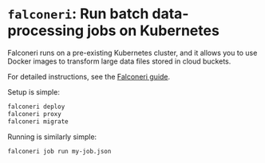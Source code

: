 # `falconeri`: Run batch data-processing jobs on Kubernetes

Falconeri runs on a pre-existing Kubernetes cluster, and it allows you to use Docker images to transform large data files stored in cloud buckets.

For detailed instructions, see the [Falconeri guide][guide].

Setup is simple:

```sh
falconeri deploy
falconeri proxy
falconeri migrate
```

Running is similarly simple:

```sh
falconeri job run my-job.json
```

[guide]: https://faradayio.github.io/falconeri/
